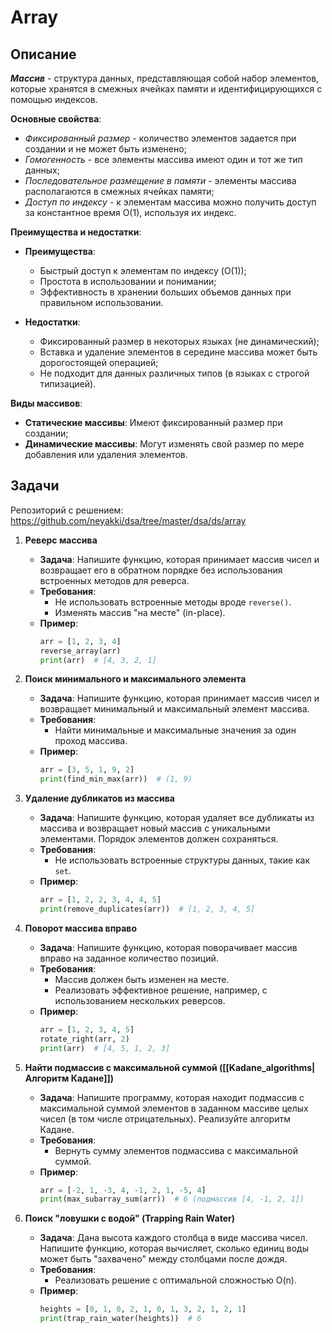 # Array

## Описание

**_Массив_** - структура данных, представляющая собой набор элементов, которые хранятся в смежных ячейках памяти и идентифицирующихся с помощью индексов.

**Основные свойства**:

- _Фиксированный размер_ - количество элементов задается при создании и не может быть изменено;
- _Гомогенность_ - все элементы массива имеют один и тот же тип данных;
- _Последовательное размещение в памяти_ - элементы массива располагаются в смежных ячейках памяти;
- _Доступ по индексу_ - к элементам массива можно получить доступ за константное время O(1), используя их индекс.

**Преимущества и недостатки**:

- **Преимущества**:

  - Быстрый доступ к элементам по индексу (O(1));
  - Простота в использовании и понимании;
  - Эффективность в хранении больших объемов данных при правильном использовании.

- **Недостатки**:

  - Фиксированный размер в некоторых языках (не динамический);
  - Вставка и удаление элементов в середине массива может быть дорогостоящей операцией;
  - Не подходит для данных различных типов (в языках с строгой типизацией).

**Виды массивов**:

- **Статические массивы**: Имеют фиксированный размер при создании;
- **Динамические массивы**: Могут изменять свой размер по мере добавления или удаления элементов.

## Задачи

Репозиторий с решением: https://github.com/neyakki/dsa/tree/master/dsa/ds/array

1. **Реверс массива**

   - **Задача**: Напишите функцию, которая принимает массив чисел и возвращает его в обратном порядке без использования встроенных методов для реверса.
   - **Требования**:
     - Не использовать встроенные методы вроде `reverse()`.
     - Изменять массив "на месте" (in-place).
   - **Пример**:
     ```python
     arr = [1, 2, 3, 4]
     reverse_array(arr)
     print(arr)  # [4, 3, 2, 1]
     ```

2. **Поиск минимального и максимального элемента**

   - **Задача**: Напишите функцию, которая принимает массив чисел и возвращает минимальный и максимальный элемент массива.
   - **Требования**:
     - Найти минимальные и максимальные значения за один проход массива.
   - **Пример**:
     ```python
     arr = [3, 5, 1, 9, 2]
     print(find_min_max(arr))  # (1, 9)
     ```

3. **Удаление дубликатов из массива**

   - **Задача**: Напишите функцию, которая удаляет все дубликаты из массива и возвращает новый массив с уникальными элементами. Порядок элементов должен сохраняться.
   - **Требования**:
     - Не использовать встроенные структуры данных, такие как `set`.
   - **Пример**:
     ```python
     arr = [1, 2, 2, 3, 4, 4, 5]
     print(remove_duplicates(arr))  # [1, 2, 3, 4, 5]
     ```

4. **Поворот массива вправо**

   - **Задача**: Напишите функцию, которая поворачивает массив вправо на заданное количество позиций.
   - **Требования**:
     - Массив должен быть изменен на месте.
     - Реализовать эффективное решение, например, с использованием нескольких реверсов.
   - **Пример**:
     ```python
     arr = [1, 2, 3, 4, 5]
     rotate_right(arr, 2)
     print(arr)  # [4, 5, 1, 2, 3]
     ```

5. **Найти подмассив с максимальной суммой ([[Kadane_algorithms|Алгоритм Кадане]])**

   - **Задача**: Напишите программу, которая находит подмассив с максимальной суммой элементов в заданном массиве целых чисел (в том числе отрицательных). Реализуйте алгоритм Кадане.
   - **Требования**:
     - Вернуть сумму элементов подмассива с максимальной суммой.
   - **Пример**:
     ```python
     arr = [-2, 1, -3, 4, -1, 2, 1, -5, 4]
     print(max_subarray_sum(arr))  # 6 (подмассив [4, -1, 2, 1])
     ```

6. **Поиск "ловушки с водой" (Trapping Rain Water)**
   - **Задача**: Дана высота каждого столбца в виде массива чисел. Напишите функцию, которая вычисляет, сколько единиц воды может быть "захвачено" между столбцами после дождя.
   - **Требования**:
     - Реализовать решение с оптимальной сложностью O(n).
   - **Пример**:
     ```python
     heights = [0, 1, 0, 2, 1, 0, 1, 3, 2, 1, 2, 1]
     print(trap_rain_water(heights))  # 6
     ```
